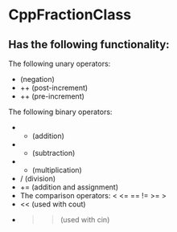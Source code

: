 # CppFractionClass

## Has the following functionality:
The following unary operators:
- (negation)  
- ++ (post-increment)  
- ++ (pre-increment)  

The following binary operators:
- + (addition)  
- - (subtraction)  
- * (multiplication)  
- / (division)  
- += (addition and assignment)  
- The comparison operators: < <= == != >= >  
- << (used with cout)  
- >> (used with cin)  

